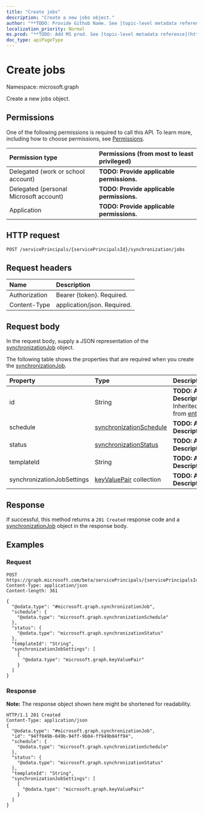 ```yaml
---
title: "Create jobs"
description: "Create a new jobs object."
author: "**TODO: Provide Github Name. See [topic-level metadata reference](https://msgo.azurewebsites.net/add/document/guidelines/metadata.html#topic-level-metadata)**"
localization_priority: Normal
ms.prod: "**TODO: Add MS prod. See [topic-level metadata reference](https://msgo.azurewebsites.net/add/document/guidelines/metadata.html#topic-level-metadata)**"
doc_type: apiPageType
---
```


# Create jobs
Namespace: microsoft.graph

Create a new jobs object.

## Permissions
One of the following permissions is required to call this API. To learn more, including how to choose permissions, see [Permissions](/concepts/permissions-reference.md).

|Permission type|Permissions (from most to least privileged)|
|:---|:---|
|Delegated (work or school account)|**TODO: Provide applicable permissions.**|
|Delegated (personal Microsoft account)|**TODO: Provide applicable permissions.**|
|Application|**TODO: Provide applicable permissions.**|

## HTTP request

<!-- {
  "blockType": "ignored"
}
-->
``` http
POST /servicePrincipals/{servicePrincipalsId}/synchronization/jobs
```

## Request headers
|Name|Description|
|:---|:---|
|Authorization|Bearer {token}. Required.|
|Content-Type|application/json. Required.|

## Request body
In the request body, supply a JSON representation of the [synchronizationJob](../resources/synchronization-synchronizationjob.md) object.

The following table shows the properties that are required when you create the [synchronizationJob](../resources/synchronization-synchronizationjob.md).

|Property|Type|Description|
|:---|:---|:---|
|id|String|**TODO: Add Description** Inherited from [entity](../resources/entity.md)|
|schedule|[synchronizationSchedule](../resources/synchronization-synchronizationschedule.md)|**TODO: Add Description**|
|status|[synchronizationStatus](../resources/synchronization-synchronizationstatus.md)|**TODO: Add Description**|
|templateId|String|**TODO: Add Description**|
|synchronizationJobSettings|[keyValuePair](../resources/synchronization-keyvaluepair.md) collection|**TODO: Add Description**|



## Response

If successful, this method returns a `201 Created` response code and a [synchronizationJob](../resources/synchronization-synchronizationjob.md) object in the response body.

## Examples

### Request
<!-- {
  "blockType": "request",
  "name": "create_synchronizationjob_from_"
}
-->
``` http
POST https://graph.microsoft.com/beta/servicePrincipals/{servicePrincipalsId}/synchronization/jobs
Content-Type: application/json
Content-length: 361

{
  "@odata.type": "#microsoft.graph.synchronizationJob",
  "schedule": {
    "@odata.type": "microsoft.graph.synchronizationSchedule"
  },
  "status": {
    "@odata.type": "microsoft.graph.synchronizationStatus"
  },
  "templateId": "String",
  "synchronizationJobSettings": [
    {
      "@odata.type": "microsoft.graph.keyValuePair"
    }
  ]
}
```


### Response
**Note:** The response object shown here might be shortened for readability.
<!-- {
  "blockType": "response",
  "truncated": true,
  "@odata.type": "microsoft.graph.synchronizationjob"
}
-->
``` http
HTTP/1.1 201 Created
Content-Type: application/json
{
  "@odata.type": "#microsoft.graph.synchronizationJob",
  "id": "94ff049b-049b-94ff-9b04-ff949b04ff94",
  "schedule": {
    "@odata.type": "microsoft.graph.synchronizationSchedule"
  },
  "status": {
    "@odata.type": "microsoft.graph.synchronizationStatus"
  },
  "templateId": "String",
  "synchronizationJobSettings": [
    {
      "@odata.type": "microsoft.graph.keyValuePair"
    }
  ]
}
```

